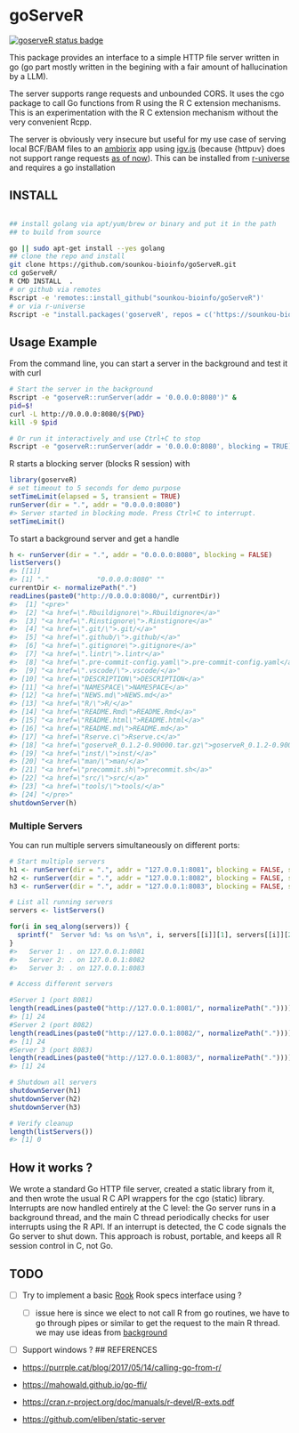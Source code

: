 
# goServeR

[![goserveR status
badge](https://sounkou-bioinfo.r-universe.dev/goserveR/badges/version)](https://sounkou-bioinfo.r-universe.dev/goserveR)

This package provides an interface to a simple HTTP file server written
in go (go part mostly written in the begining with a fair amount of
hallucination by a LLM).

The server supports range requests and unbounded CORS. It uses the cgo
package to call Go functions from R using the R C extension mechanisms.
This is an experimentation with the R C extension mechanism without the
very convenient Rcpp.

The server is obviously very insecure but useful for my use case of
serving local BCF/BAM files to an [ambiorix](https://ambiorix.dev/) app
using [igv.js](https://github.com/igvteam/igv.js) (because {httpuv} does
not support range requests [as of
now](https://github.com/rstudio/httpuv/issues/259)). This can be
installed from
[r-universe](https://sounkou-bioinfo.r-universe.dev/goserveR) and
requires a go installation

## INSTALL

``` bash

## install golang via apt/yum/brew or binary and put it in the path
## to build from source

go || sudo apt-get install --yes golang
## clone the repo and install
git clone https://github.com/sounkou-bioinfo/goServeR.git
cd goServeR/
R CMD INSTALL  .
# or github via remotes
Rscript -e 'remotes::install_github("sounkou-bioinfo/goServeR")'
# or via r-universe 
Rscript -e "install.packages('goserveR', repos = c('https://sounkou-bioinfo.r-universe.dev'))"
```

## Usage Example

From the command line, you can start a server in the background and test
it with curl

``` bash
# Start the server in the background
Rscript -e "goserveR::runServer(addr = '0.0.0.0:8080')" &
pid=$!
curl -L http://0.0.0.0:8080/${PWD}
kill -9 $pid

# Or run it interactively and use Ctrl+C to stop
Rscript -e "goserveR::runServer(addr = '0.0.0.0:8080', blocking = TRUE)"
```

R starts a blocking server (blocks R session) with

``` r
library(goserveR)
# set timeout to 5 seconds for demo purpose
setTimeLimit(elapsed = 5, transient = TRUE)
runServer(dir = ".", addr = "0.0.0.0:8080")
#> Server started in blocking mode. Press Ctrl+C to interrupt.
setTimeLimit()
```

To start a background server and get a handle

``` r
h <- runServer(dir = ".", addr = "0.0.0.0:8080", blocking = FALSE)
listServers()
#> [[1]]
#> [1] "."            "0.0.0.0:8080" ""
currentDir <- normalizePath(".")
readLines(paste0("http://0.0.0.0:8080/", currentDir))
#>  [1] "<pre>"                                                                      
#>  [2] "<a href=\".Rbuildignore\">.Rbuildignore</a>"                                
#>  [3] "<a href=\".Rinstignore\">.Rinstignore</a>"                                  
#>  [4] "<a href=\".git/\">.git/</a>"                                                
#>  [5] "<a href=\".github/\">.github/</a>"                                          
#>  [6] "<a href=\".gitignore\">.gitignore</a>"                                      
#>  [7] "<a href=\".lintr\">.lintr</a>"                                              
#>  [8] "<a href=\".pre-commit-config.yaml\">.pre-commit-config.yaml</a>"            
#>  [9] "<a href=\".vscode/\">.vscode/</a>"                                          
#> [10] "<a href=\"DESCRIPTION\">DESCRIPTION</a>"                                    
#> [11] "<a href=\"NAMESPACE\">NAMESPACE</a>"                                        
#> [12] "<a href=\"NEWS.md\">NEWS.md</a>"                                            
#> [13] "<a href=\"R/\">R/</a>"                                                      
#> [14] "<a href=\"README.Rmd\">README.Rmd</a>"                                      
#> [15] "<a href=\"README.html\">README.html</a>"                                    
#> [16] "<a href=\"README.md\">README.md</a>"                                        
#> [17] "<a href=\"Rserve.c\">Rserve.c</a>"                                          
#> [18] "<a href=\"goserveR_0.1.2-0.90000.tar.gz\">goserveR_0.1.2-0.90000.tar.gz</a>"
#> [19] "<a href=\"inst/\">inst/</a>"                                                
#> [20] "<a href=\"man/\">man/</a>"                                                  
#> [21] "<a href=\"precommit.sh\">precommit.sh</a>"                                  
#> [22] "<a href=\"src/\">src/</a>"                                                  
#> [23] "<a href=\"tools/\">tools/</a>"                                              
#> [24] "</pre>"
shutdownServer(h)
```

### Multiple Servers

You can run multiple servers simultaneously on different ports:

``` r
# Start multiple servers
h1 <- runServer(dir = ".", addr = "127.0.0.1:8081", blocking = FALSE, silent = TRUE)
h2 <- runServer(dir = ".", addr = "127.0.0.1:8082", blocking = FALSE, silent = TRUE)
h3 <- runServer(dir = ".", addr = "127.0.0.1:8083", blocking = FALSE, silent = TRUE)

# List all running servers
servers <- listServers()

for(i in seq_along(servers)) {
  sprintf("  Server %d: %s on %s\n", i, servers[[i]][1], servers[[i]][2]) |> cat()
}
#>   Server 1: . on 127.0.0.1:8081
#>   Server 2: . on 127.0.0.1:8082
#>   Server 3: . on 127.0.0.1:8083

# Access different servers

#Server 1 (port 8081) 
length(readLines(paste0("http://127.0.0.1:8081/", normalizePath("."))))
#> [1] 24
#Server 2 (port 8082)
length(readLines(paste0("http://127.0.0.1:8082/", normalizePath("."))))
#> [1] 24
#Server 3 (port 8083)
length(readLines(paste0("http://127.0.0.1:8083/", normalizePath("."))))
#> [1] 24

# Shutdown all servers
shutdownServer(h1)
shutdownServer(h2)
shutdownServer(h3)

# Verify cleanup
length(listServers())
#> [1] 0
```

## How it works ?

We wrote a standard Go HTTP file server, created a static library from
it, and then wrote the usual R C API wrappers for the cgo (static)
library. Interrupts are now handled entirely at the C level: the Go
server runs in a background thread, and the main C thread periodically
checks for user interrupts using the R API. If an interrupt is detected,
the C code signals the Go server to shut down. This approach is robust,
portable, and keeps all R session control in C, not Go.

## TODO

- [ ] Try to implement a basic
  [Rook](https://github.com/jeffreyhorner/Rook) Rook specs interface
  using ?

  - [ ] issue here is since we elect to not call R from go routines, we
    have to go through pipes or similar to get the request to the main R
    thread. we may use ideas from
    [background](https://github.com/s-u/background)

- [ ] Support windows ? \## REFERENCES

- <https://purrple.cat/blog/2017/05/14/calling-go-from-r/>

- <https://mahowald.github.io/go-ffi/>

- <https://cran.r-project.org/doc/manuals/r-devel/R-exts.pdf>

- <https://github.com/eliben/static-server>
